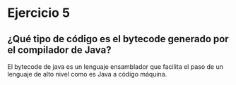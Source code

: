 # Ejercicio 5
## ¿Qué tipo de código es el bytecode generado por el compilador de Java?
El bytecode de java es un lenguaje ensamblador que facilita el paso de un lenguaje de alto nivel como es Java a código máquina.
